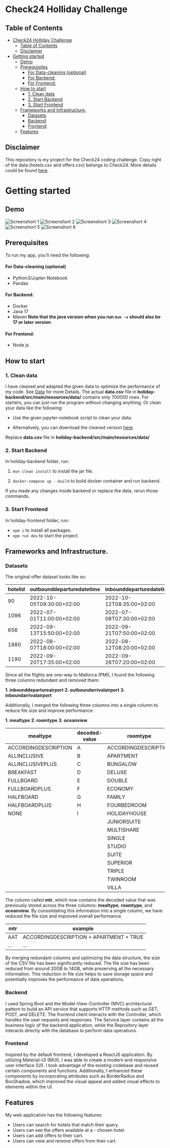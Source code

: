 # Check24 Holliday Challenge

## Table of Contents

- [Check24 Holliday Challenge](#check24-holliday-challenge)
  - [Table of Contents](#table-of-contents)
  - [Disclaimer](#disclaimer)
- [Getting started](#getting-started)
  - [Demo](#demo)
  - [Prerequisites](#prerequisites)
    - [For Data-cleaning (optional)](#for-data-cleaning-optional)
    - [For Backend:](#for-backend)
    - [For Frontend:](#for-frontend)
  - [How to start](#how-to-start)
    - [1. Clean data](#1-clean-data)
    - [2. Start Backend](#2-start-backend)
    - [3. Start Frontend](#3-start-frontend)
  - [Frameworks and Infrastructure.](#frameworks-and-infrastructure)
    - [Datasets](#datasets)
    - [Backend](#backend)
    - [Frontend](#frontend)
  - [Features](#features)

## Disclaimer

This repository is my project for the Check24 coding challenge. Copy right of the data (hotels.csv and offers.csv) belongs to Check24. More details could be found [here](https://github.com/check24-scholarships/holiday-challenge).

# Getting started

## Demo

![Screenshort 1](./screenshorts/1.png)
![Screenshort 2](./screenshorts/2.png)
![Screenshort 3](./screenshorts/3.png)
![Screenshort 4](./screenshorts/4.png)
![Screenshort 5](./screenshorts/5.png)
![Screenshort 6](./screenshorts/6.png)

## Prerequisites

To run my app, you'll need the following:

#### For Data-cleaning (optional)

- Python3/Jupter-Notebook
- Pandas

#### For Backend:

- Docker
- Java 17
- Maven
  **Note that the java version when you run `mvn -v` should also be 17 or later version**

#### For Frontend:

- Node js

## How to start

### 1. Clean data

I have cleaned and adapted the given data to optimize the performance of my code. See [Data](#data) for more Details. The actual **data.csv** file in **holiday-backend/src/main/resources/data/** contains only 700000 rows. For starters, you can just run the program without changing anything. Or clean your data like the following:

- Use the given jupyter-notebook script to clean your data.

- Alternatively, you can download the cleaned version [here]().

Replace **data.csv** file in **holiday-backend/src/main/resources/data/**

### 2. Start Backend

In holiday-backend folder, run:

1. `mvn clean install` to install the jar file.

2. `docker-compose up --build` to build docker container and run backend.

If you made any changes inside backend or replace the data, rerun those commands.

### 3. Start Frontend

In holiday-frontend folder, run:

- `npm i` to install all packages.
- `npm run dev` to start the project.

## Frameworks and Infrastructure.

### Datasets

The original offer dataset looks like so:

| hotelid | outbounddeparturedatetime | inbounddeparturedatetime  | countadults | countchildren | price | inbounddepartureairport | inboundarrivalairport | inboundarrivaldatetime    | outbounddepartureairport | outboundarrivalairport | outboundarrivaldatetime   | mealtype  | oceanview | roomtype    |
| ------- | ------------------------- | ------------------------- | ----------- | ------------- | ----- | ----------------------- | --------------------- | ------------------------- | ------------------------ | ---------------------- | ------------------------- | --------- | --------- | ----------- |
| 90      | 2022-10-05T09:30:00+02:00 | 2022-10-12T08:35:00+02:00 | 1           | 1             | 1243  | PMI                     | DUS                   | 2022-10-12T14:40:00+02:00 | DUS                      | PMI                    | 2022-10-05T14:25:00+02:00 | halfboard | FALSE     | double      |
| 1096    | 2022-07-01T11:00:00+02:00 | 2022-07-08T07:30:00+02:00 | 2           | 0             | 1710  | PMI                     | LEJ                   | 2022-07-08T10:00:00+02:00 | LEJ                      | PMI                    | 2022-07-01T13:30:00+02:00 | none      | FALSE     | apartment   |
| 656     | 2022-09-13T15:50:00+02:00 | 2022-09-21T07:50:00+02:00 | 2           | 0             | 2093  | PMI                     | FRA                   | 2022-09-21T10:10:00+02:00 | FRA                      | PMI                    | 2022-09-13T17:55:00+02:00 | breakfast | FALSE     | double      |
| 1880    | 2022-08-07T18:00:00+02:00 | 2022-08-12T08:20:00+02:00 | 2           | 0             | 1707  | PMI                     | MUC                   | 2022-08-12T10:35:00+02:00 | MUC                      | PMI                    | 2022-08-07T20:15:00+02:00 | none      | FALSE     | double      |
| 1190    | 2022-09-20T17:35:00+02:00 | 2022-09-26T07:20:00+02:00 | 2           | 0             | 1866  | PMI                     | SCN                   | 2022-09-26T09:30:00+02:00 | SCN                      | PMI                    | 2022-09-20T19:40:00+02:00 | breakfast | FALSE     | juniorsuite |

Since all the flights are one-way to Mallorca (PMI), I found the following three columns redundant and removed them:

**1. inbounddepartureairport**
**2. outboundarrivalairport**
**3. inboundarrivalairport**

Additionally, I merged the following three columns into a single column to reduce file size and improve performance:

**1. mealtype**
**2. roomtype**
**3. oceanview**

| mealtype             | decoded-value | roomtype             | decoded-value | oceanview | decoded-value |
| -------------------- | ------------- | -------------------- | ------------- | --------- | ------------- |
| ACCORDINGDESCRIPTION | A             | ACCORDINGDESCRIPTION | A             | FALSE     | F             |
| ALLINCLUSIVE         | B             | APARTMENT            | B             | TRUE      | T             |
| ALLINCLUSIVEPLUS     | C             | BUNGALOW             | C             |           |               |
| BREAKFAST            | D             | DELUXE               | D             |           |               |
| FULLBOARD            | E             | DOUBLE               | E             |           |               |
| FULLBOARDPLUS        | F             | ECONOMY              | F             |           |               |
| HALFBOARD            | G             | FAMILY               | G             |           |               |
| HALFBOARDPLUS        | H             | FOURBEDROOM          | H             |           |               |
| NONE                 | I             | HOLIDAYHOUSE         | I             |           |               |
|                      |               | JUNIORSUITE          | K             |           |               |
|                      |               | MULTISHARE           | L             |           |               |
|                      |               | SINGLE               | M             |           |               |
|                      |               | STUDIO               | N             |           |               |
|                      |               | SUITE                | O             |           |               |
|                      |               | SUPERIOR             | P             |           |               |
|                      |               | TRIPLE               | Q             |           |               |
|                      |               | TWINROOM             | R             |           |               |
|                      |               | VILLA                | S             |           |               |

The column called **mtr**, which now contains the decoded value that was previously stored across the three columns: **mealtype**, **roomtype**, and **oceanview**. By consolidating this information into a single column, we have reduced the file size and improved overall performance.

| mtr | example                                 |
| --- | --------------------------------------- |
| AAT | ACCORDINGDESCRIPTION + APARTMENT + TRUE |
| ... | ...                                     |

By merging redundant columns and optimizing the data structure, the size of the CSV file has been significantly reduced. The file size has been reduced from around 20GB to 14GB, while preserving all the necessary information. This reduction in file size helps to save storage space and potentially improves the performance of data operations.

### Backend

I used Spring Boot and the Model-View-Controller (MVC) architectural pattern to build an API service that supports HTTP methods such as GET, POST, and DELETE. The frontend client interacts with the Controller, which handles the user requests and responses. The Service layer contains all the business logic of the backend application, while the Repository layer interacts directly with the database to perform data operations.

### Frontend

Inspired by the default frontend, I developed a ReactJS application. By utilizing Material-UI (MUI), I was able to create a modern and responsive user interface (UI). I took advantage of the existing codebase and reused certain components and functions. Additionally, I enhanced these components by incorporating attributes such as BorderRadius and BoxShadow, which improved the visual appeal and added visual effects to elements within the UI.

## Features

My web application has the following features:

- Users can search for hotels that match their query.
- Users can see the offers available at a - chosen hotel.
- Users can add offers to their cart.
- Users can view and remove offers from their cart.

